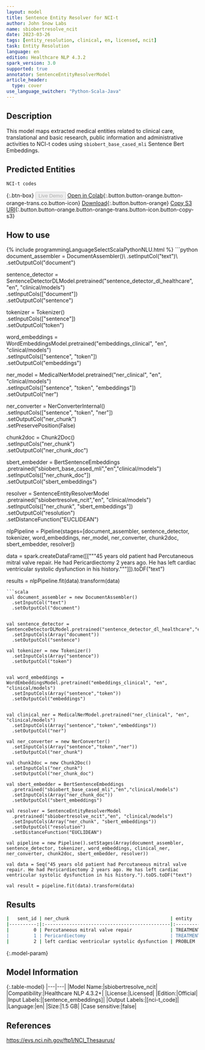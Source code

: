 ```yaml
---
layout: model
title: Sentence Entity Resolver for NCI-t
author: John Snow Labs
name: sbiobertresolve_ncit
date: 2023-03-26
tags: [entity_resolution, clinical, en, licensed, ncit]
task: Entity Resolution
language: en
edition: Healthcare NLP 4.3.2
spark_version: 3.0
supported: true
annotator: SentenceEntityResolverModel
article_header:
  type: cover
use_language_switcher: "Python-Scala-Java"
---
```


## Description

This model maps extracted medical entities related to clinical care, translational and basic research, public information and administrative activities to NCI-t codes using `sbiobert_base_cased_mli` Sentence Bert Embeddings.

## Predicted Entities

`NCI-t codes`

{:.btn-box}
<button class="button button-orange" disabled>Live Demo</button>
[Open in Colab](https://colab.research.google.com/github/JohnSnowLabs/spark-nlp-workshop/blob/master/tutorials/Certification_Trainings/Healthcare/3.Clinical_Entity_Resolvers.ipynb){:.button.button-orange.button-orange-trans.co.button-icon}
[Download](https://s3.amazonaws.com/auxdata.johnsnowlabs.com/clinical/models/sbiobertresolve_ncit_en_4.3.2_3.0_1679843528109.zip){:.button.button-orange}
[Copy S3 URI](s3://auxdata.johnsnowlabs.com/clinical/models/sbiobertresolve_ncit_en_4.3.2_3.0_1679843528109.zip){:.button.button-orange.button-orange-trans.button-icon.button-copy-s3}

## How to use



<div class="tabs-box" markdown="1">
{% include programmingLanguageSelectScalaPythonNLU.html %}
```python
document_assembler = DocumentAssembler()\
		.setInputCol("text")\
		.setOutputCol("document")

sentence_detector = SentenceDetectorDLModel.pretrained("sentence_detector_dl_healthcare", "en", "clinical/models") \
		.setInputCols(["document"]) \
		.setOutputCol("sentence")

tokenizer = Tokenizer()\
		.setInputCols(["sentence"])\
		.setOutputCol("token")
	
word_embeddings = WordEmbeddingsModel.pretrained("embeddings_clinical", "en", "clinical/models")\
		.setInputCols(["sentence", "token"])\
		.setOutputCol("embeddings")

ner_model = MedicalNerModel.pretrained("ner_clinical", "en", "clinical/models") \
		.setInputCols(["sentence", "token", "embeddings"]) \
		.setOutputCol("ner")

ner_converter = NerConverterInternal() \
    .setInputCols(["sentence", "token", "ner"]) \
    .setOutputCol("ner_chunk")\
    .setPreservePosition(False)

chunk2doc = Chunk2Doc()\
    .setInputCols("ner_chunk")\
    .setOutputCol("ner_chunk_doc")

sbert_embedder = BertSentenceEmbeddings\
    .pretrained("sbiobert_base_cased_mli","en","clinical/models")\
    .setInputCols(["ner_chunk_doc"])\
    .setOutputCol("sbert_embeddings")

resolver = SentenceEntityResolverModel\
    .pretrained("sbiobertresolve_ncit","en", "clinical/models") \
    .setInputCols(["ner_chunk", "sbert_embeddings"]) \
    .setOutputCol("resolution")\
    .setDistanceFunction("EUCLIDEAN")


nlpPipeline = Pipeline(stages=[document_assembler, 
                               sentence_detector, 
                               tokenizer, 
                               word_embeddings, 
                               ner_model, 
                               ner_converter, 
                               chunk2doc, 
                               sbert_embedder, 
                               resolver])

data = spark.createDataFrame([["""45 years old patient had Percutaneous mitral valve repair. He had Pericardiectomy 2 years ago. He has left cardiac ventricular systolic dysfunction in his history."""]]).toDF("text")

results = nlpPipeline.fit(data).transform(data)
```
```scala
val document_assembler = new DocumentAssembler()
  .setInputCol("text")
  .setOutputCol("document")


val sentence_detector = SentenceDetectorDLModel.pretrained("sentence_detector_dl_healthcare","en","clinical/models")
  .setInputCols(Array("document"))
  .setOutputCol("sentence")

val tokenizer = new Tokenizer()
  .setInputCols(Array("sentence"))
  .setOutputCol("token")


val word_embeddings = WordEmbeddingsModel.pretrained("embeddings_clinical", "en", "clinical/models")
  .setInputCols(Array("sentence","token"))
  .setOutputCol("embeddings")


val clinical_ner = MedicalNerModel.pretrained("ner_clinical", "en", "clinical/models")
  .setInputCols(Array("sentence","token","embeddings"))
  .setOutputCol("ner")

val ner_converter = new NerConverter()
  .setInputCols(Array("sentence","token","ner"))
  .setOutputCol("ner_chunk")

val chunk2doc = new Chunk2Doc()
  .setInputCols("ner_chunk")
  .setOutputCol("ner_chunk_doc")

val sbert_embedder = BertSentenceEmbeddings
  .pretrained("sbiobert_base_cased_mli","en","clinical/models")
  .setInputCols(Array("ner_chunk_doc"))
  .setOutputCol("sbert_embeddings")

val resolver = SentenceEntityResolverModel
  .pretrained("sbiobertresolve_ncit","en", "clinical/models") 
  .setInputCols(Array("ner_chunk", "sbert_embeddings")) 
  .setOutputCol("resolution")
  .setDistanceFunction("EUCLIDEAN")

val pipeline = new Pipeline().setStages(Array(document_assembler, sentence_detector, tokenizer, word_embeddings, clinical_ner, ner_converter, chunk2doc, sbert_embedder, resolver))

val data = Seq("45 years old patient had Percutaneous mitral valve repair. He had Pericardiectomy 2 years ago. He has left cardiac ventricular systolic dysfunction in his history.").toDS.toDF("text")

val result = pipeline.fit(data).transform(data)
```
</div>

## Results

```bash
|   sent_id | ner_chunk                                     | entity    | NCI-t Code   | all_codes                                          | resolutions                                                                                                                              |
|----------:|:----------------------------------------------|:----------|:-------------|:---------------------------------------------------|:-----------------------------------------------------------------------------------------------------------------------------------------|
|         0 | Percutaneous mitral valve repair              | TREATMENT | C100003      | ['C100003', 'C158019', 'C80449', 'C50818', 'C80448'| ['percutaneous mitral valve repair [percutaneous mitral valve repair]', 'transcatheter mitral valve repair [transcatheter mitral valve...|
|         1 | Pericardiectomy                               | TREATMENT | C51643       | ['C51643', 'C51618', 'C100004', 'C62550', 'C51791' | ['pericardiectomy [pericardiectomy]', 'pericardiostomy [pericardiostomy]', 'pericardial stripping [pericardial stripping]', 'pulpectom...|
|         2 | left cardiac ventricular systolic dysfunction | PROBLEM   | C64251       | ['C64251', 'C146719', 'C55062', 'C50629', 'C111655'| ['left cardiac ventricular systolic dysfunction [left cardiac ventricular systolic dysfunction]', 'left ventricular systolic dysfuncti...|
```

{:.model-param}
## Model Information

{:.table-model}
|---|---|
|Model Name:|sbiobertresolve_ncit|
|Compatibility:|Healthcare NLP 4.3.2+|
|License:|Licensed|
|Edition:|Official|
|Input Labels:|[sentence_embeddings]|
|Output Labels:|[nci-t_code]|
|Language:|en|
|Size:|1.5 GB|
|Case sensitive:|false|

## References

https://evs.nci.nih.gov/ftp1/NCI_Thesaurus/
